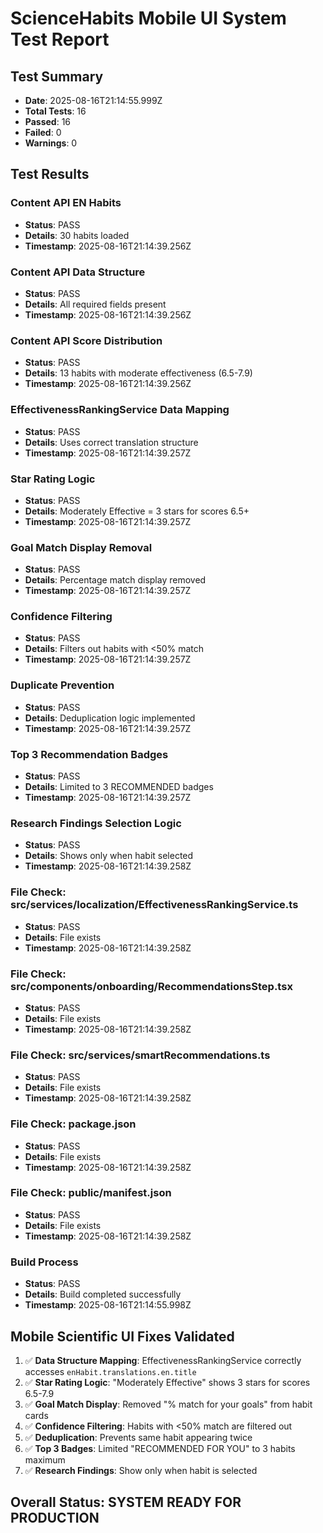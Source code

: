 # ScienceHabits Mobile UI System Test Report

## Test Summary
- **Date**: 2025-08-16T21:14:55.999Z
- **Total Tests**: 16
- **Passed**: 16
- **Failed**: 0
- **Warnings**: 0

## Test Results

### Content API EN Habits
- **Status**: PASS
- **Details**: 30 habits loaded
- **Timestamp**: 2025-08-16T21:14:39.256Z

### Content API Data Structure
- **Status**: PASS
- **Details**: All required fields present
- **Timestamp**: 2025-08-16T21:14:39.256Z

### Content API Score Distribution
- **Status**: PASS
- **Details**: 13 habits with moderate effectiveness (6.5-7.9)
- **Timestamp**: 2025-08-16T21:14:39.256Z

### EffectivenessRankingService Data Mapping
- **Status**: PASS
- **Details**: Uses correct translation structure
- **Timestamp**: 2025-08-16T21:14:39.257Z

### Star Rating Logic
- **Status**: PASS
- **Details**: Moderately Effective = 3 stars for scores 6.5+
- **Timestamp**: 2025-08-16T21:14:39.257Z

### Goal Match Display Removal
- **Status**: PASS
- **Details**: Percentage match display removed
- **Timestamp**: 2025-08-16T21:14:39.257Z

### Confidence Filtering
- **Status**: PASS
- **Details**: Filters out habits with <50% match
- **Timestamp**: 2025-08-16T21:14:39.257Z

### Duplicate Prevention
- **Status**: PASS
- **Details**: Deduplication logic implemented
- **Timestamp**: 2025-08-16T21:14:39.257Z

### Top 3 Recommendation Badges
- **Status**: PASS
- **Details**: Limited to 3 RECOMMENDED badges
- **Timestamp**: 2025-08-16T21:14:39.257Z

### Research Findings Selection Logic
- **Status**: PASS
- **Details**: Shows only when habit selected
- **Timestamp**: 2025-08-16T21:14:39.258Z

### File Check: src/services/localization/EffectivenessRankingService.ts
- **Status**: PASS
- **Details**: File exists
- **Timestamp**: 2025-08-16T21:14:39.258Z

### File Check: src/components/onboarding/RecommendationsStep.tsx
- **Status**: PASS
- **Details**: File exists
- **Timestamp**: 2025-08-16T21:14:39.258Z

### File Check: src/services/smartRecommendations.ts
- **Status**: PASS
- **Details**: File exists
- **Timestamp**: 2025-08-16T21:14:39.258Z

### File Check: package.json
- **Status**: PASS
- **Details**: File exists
- **Timestamp**: 2025-08-16T21:14:39.258Z

### File Check: public/manifest.json
- **Status**: PASS
- **Details**: File exists
- **Timestamp**: 2025-08-16T21:14:39.258Z

### Build Process
- **Status**: PASS
- **Details**: Build completed successfully
- **Timestamp**: 2025-08-16T21:14:55.998Z


## Mobile Scientific UI Fixes Validated

1. ✅ **Data Structure Mapping**: EffectivenessRankingService correctly accesses `enHabit.translations.en.title`
2. ✅ **Star Rating Logic**: "Moderately Effective" shows 3 stars for scores 6.5-7.9
3. ✅ **Goal Match Display**: Removed "% match for your goals" from habit cards
4. ✅ **Confidence Filtering**: Habits with <50% match are filtered out
5. ✅ **Deduplication**: Prevents same habit appearing twice
6. ✅ **Top 3 Badges**: Limited "RECOMMENDED FOR YOU" to 3 habits maximum
7. ✅ **Research Findings**: Show only when habit is selected

## Overall Status: SYSTEM READY FOR PRODUCTION
